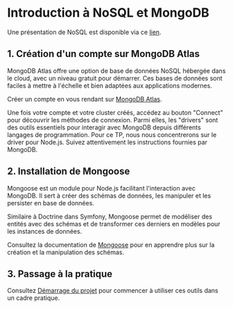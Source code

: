 # Introduction à NoSQL et MongoDB

Une présentation de NoSQL est disponible via ce [lien](#).

## 1. Création d'un compte sur MongoDB Atlas

MongoDB Atlas offre une option de base de données NoSQL hébergée dans le cloud, avec un niveau gratuit pour démarrer. Ces bases de données sont faciles à mettre à l'échelle et bien adaptées aux applications modernes.

Créer un compte en vous rendant sur [MongoDB Atlas](https://www.mongodb.com/cloud/atlas).

Une fois votre compte et votre cluster créés, accédez au bouton "Connect" pour découvrir les méthodes de connexion. Parmi elles, les "drivers" sont des outils essentiels pour interagir avec MongoDB depuis différents langages de programmation. Pour ce TP, nous nous concentrerons sur le driver pour Node.js. Suivez attentivement les instructions fournies par MongoDB.

## 2. Installation de Mongoose

Mongoose est un module pour Node.js facilitant l'interaction avec MongoDB. Il sert à créer des schémas de données, les manipuler et les persister en base de données.

Similaire à Doctrine dans Symfony, Mongoose permet de modéliser des entités avec des schémas et de transformer ces derniers en modèles pour les instances de données.

Consultez la documentation de [Mongoose](https://mongoosejs.com/) pour en apprendre plus sur la création et la manipulation des schémas.

## 3. Passage à la pratique

Consultez [Démarrage du projet](demarage.md) pour commencer à utiliser ces outils dans un cadre pratique.
